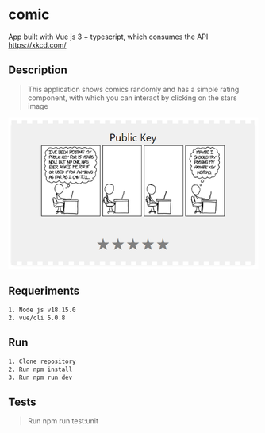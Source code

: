 # comic

App built with Vue js 3 + typescript, which consumes the API https://xkcd.com/

## Description
> This application shows comics randomly and has a simple rating component, with which you can interact by clicking on the stars image

![Image text](https://github.com/tonymanyoma/Comic/blob/Developer/src/assets/img/banner.png)

## Requeriments
    1. Node js v18.15.0
    2. vue/cli 5.0.8

## Run
    1. Clone repository
    2. Run npm install 
    3. Run npm run dev

## Tests

> Run npm run test:unit
 
 